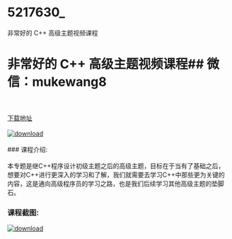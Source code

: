 # 5217630_
非常好的 C++ 高级主题视频课程
# 非常好的 C++ 高级主题视频课程## 微信：mukewang8
<br/></br>[下载地址](http://www.36tz.cn/article/5217630 "下载地址")
<br/></br>[![download](http://36tz.cn/muke_img/2021_01_12345-6.jpg "下载地址")](http://www.36tz.cn/article/5217630 "下载地址")
<br/></br>### 课程介绍:<br/></br>本专题是继C++程序设计初级主题之后的高级主题，目标在于当有了基础之后，想要对C++进行更深入的学习和了解，我们就需要去学习C++中那些更为关键的内容，这是通向高级程序员的学习之路，也是我们后续学习其他高级主题的垫脚石。

### 课程截图:
[![download](http://36tz.cn/muke_img/2021_01_2-65.png "下载地址")](http://www.36tz.cn/article/5217630 "下载地址")
